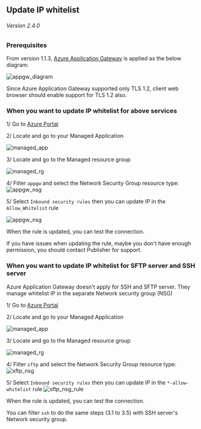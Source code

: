 ## Update IP whitelist 

###### Version 2.4.0

### Prerequisites

From version 1.1.3, [Azure Application Gateway](https://docs.microsoft.com/en-us/azure/application-gateway/overview) is applied as the below diagram:  

![appgw_diagram](imgs/appgw_diagram_v1.1.3.png "")

Since Azure Application Gateway supported only TLS 1.2, client web browser should enable support for TLS 1.2 also.

### When you want to update IP whitelist for above services

1/ Go to [Azure Portal](https://portal.azure.com)

2/ Locate and go to your Managed Application

![managed_app](imgs/managed_app.png "")

3/ Locate and go to the Managed resource group

![managed_rg](imgs/managed-resource-group.png "")

4/ Filter `appgw` and select the Network Security Group resource type:  
![appgw_nsg](imgs/appgw-nsg-v1.1.3.png "")

5/ Select `Inbound security rules` then you can update IP in the `Allow_Whitelist` rule

![appgw_nsg](imgs/appgw_update_whitelist_ip.png "")

When the rule is updated, you can test the connection.  

If you have issues when updating the rule, maybe you don't have enough permission, you should contact Publisher for support.  

### When you want to update IP whitelist for SFTP server and SSH server

Azure Application Gateway doesn't apply for SSH and SFTP server. They manage whitelist IP in the separate Network security group (NSG)

1/ Go to [Azure Portal](https://portal.azure.com)

2/ Locate and go to your Managed Application

![managed_app](imgs/managed_app.png "")

3/ Locate and go to the Managed resource group

![managed_rg](imgs/managed-resource-group.png "")

4/ Filter `sftp` and select the Network Security Group resource type:  
![sftp_nsg](imgs/sftp-nsg-v1.1.3.png "")

5/ Select `Inbound security rules` then you can update IP in the `*-allow-whitelist` rule
![sftp_nsg_rule](imgs/sftp-nsg-v1.1.3-rule.png "")

When the rule is updated, you can test the connection.

You can filter `ssh` to do the same steps (3.1 to 3.5) with SSH server's Network security group.  



